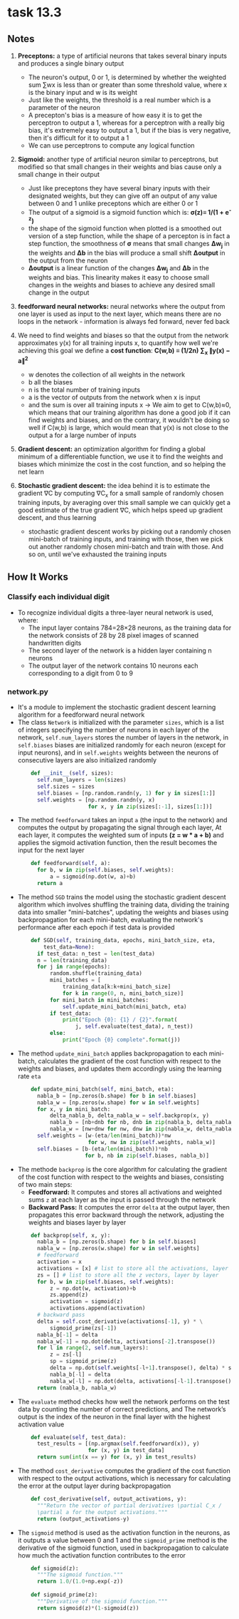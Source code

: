 # task 13.3
## Notes
1. **Preceptons:** a type of artificial neurons that takes several binary inputs and produces a single binary output
   * The neuron's output, 0 or 1, is determined by whether the weighted sum ∑wx is less than or greater than some threshold value, where x is the binary input and w is its weight
   * Just like the weights, the threshold is a real number which is a parameter of the neuron
   * A precepton's bias is a measure of how easy it is to get the perceptron to output a  1, whereas for a perceptron with a really big bias, it's extremely easy to output a 1, but if the bias is very negative, then it's difficult for it to output a 1
   * We can use perceptrons to compute any logical function
     
2. **Sigmoid:** another type of artificial neuron similar to perceptrons, but modified so that small changes in their weights and bias cause only a small change in their output
   * Just like preceptons they have several binary inputs with their designated weights, but they can give off an output of any value between 0 and 1 unlike preceptons which are either 0 or 1
   * The output of a sigmoid is a sigmoid function which is:   **σ(z)≡ 1/(1 + e<sup>-z</sup>)**
   * the shape of the sigmoid function when plotted is a smoothed out version of a step function, while the shape of a percepton is in fact a step function, the smoothness of **σ** means that small changes **Δw<sub>j</sub>** in the weights and **Δb** in the bias will produce a small shift **Δoutput** in the output from the neuron
   * **Δoutput** is a linear function of the changes **Δw<sub>j</sub>** and **Δb** in the weights and bias. This linearity makes it easy to choose small changes in the weights and biases to achieve any desired small change in the output

3. **feedforward neural networks:** neural networks where the output from one layer is used as input to the next layer, which means there are no loops in the network - information is always fed forward, never fed back

4. We need to find weights and biases so that the output from the network approximates y(x) for all training inputs x, to quantify how well we're achieving this goal we define a **cost function**:   **C(w,b) ≡ (1/2n) ∑<sub>x</sub> ∥y(x) − a∥<sup>2</sup>**
   * w denotes the collection of all weights in the network
   * b all the biases
   * n is the total number of training inputs
   * a is the vector of outputs from the network when x is input
   *  and the sum is over all training inputs x
-> We aim to get to C(w,b)≈0, which means that our training algorithm has done a good job if it can find weights and biases, and on the contrary, it wouldn't be doing so well if C(w,b) is large, which would mean that y(x) is not close to the output a for a large number of inputs
  
5. **Gradient descent:** an optimization algorithm for finding a global minimum of a differentiable function, we use it to find the weights and biases which minimize the cost in the cost function, and so helping the net learn

6. **Stochastic gradient descent:** the idea behind it is to estimate the gradient ∇C by computing ∇C<sub>x</sub> for a small sample of randomly chosen training inputs, by averaging over this small sample we can quickly get a good estimate of the true gradient ∇C, which helps speed up gradient descent, and thus learning
   * stochastic gradient descent works by picking out a randomly chosen mini-batch of training inputs, and training with those, then we pick out another randomly chosen mini-batch and train with those. And so on, until we've exhausted the training inputs
     

## How It Works
### Classify each individual digit
  * To recognize individual digits a three-layer neural network is used, where:
    - The input layer contains 784=28×28 neurons, as the training data for the network consists of 28 by 28 pixel images of scanned handwritten digits
    - The second layer of the network is a hidden layer containing n neurons
    - The output layer of the network contains 10 neurons each corresponding to a digit from 0 to 9
      
### network.py
  * It's a module to implement the stochastic gradient descent learning algorithm for a feedforward neural network
  * The class `Network` is initialized with the parameter `sizes`, which is a list of integers specifying the number of neurons in each layer of the network, `self.num_layers` stores the number of layers in the network, in `self.biases` biases are initialized randomly for each neuron (except for input neurons), and in `self.weights` weights between the neurons of consecutive layers are also initialized randomly
    ```python
        def __init__(self, sizes):
          self.num_layers = len(sizes)
          self.sizes = sizes
          self.biases = [np.random.randn(y, 1) for y in sizes[1:]]
          self.weights = [np.random.randn(y, x)
                          for x, y in zip(sizes[:-1], sizes[1:])]
    ```
  * The method `feedforward` takes an input `a` (the input to the network) and computes the output by propagating the signal through each layer, At each layer, it computes the weighted sum of inputs **(z = w * a + b)** and applies the sigmoid activation function, then the result becomes the input for the next layer
    ```python
        def feedforward(self, a):
          for b, w in zip(self.biases, self.weights):
              a = sigmoid(np.dot(w, a)+b)
          return a
    ```
  * The method `SGD` trains the model using the stochastic gradient descent algorithm which involves shuffling the training data, dividing the training data into smaller "mini-batches", updating the weights and biases using backpropagation for each mini-batch, evaluating the network's performance after each epoch if test data is provided
    ```python
        def SGD(self, training_data, epochs, mini_batch_size, eta,
            test_data=None):
          if test_data: n_test = len(test_data)
          n = len(training_data)
          for j in range(epochs):
              random.shuffle(training_data)
              mini_batches = [
                  training_data[k:k+mini_batch_size]
                  for k in range(0, n, mini_batch_size)]
              for mini_batch in mini_batches:
                  self.update_mini_batch(mini_batch, eta)
              if test_data:
                  print("Epoch {0}: {1} / {2}".format(
                      j, self.evaluate(test_data), n_test))
              else:
                  print("Epoch {0} complete".format(j))
    ```
  * The method `update_mini_batch` applies backpropagation to each mini-batch, calculates the gradient of the cost function with respect to the weights and biases, and updates them accordingly using the learning rate `eta`
    ```python
        def update_mini_batch(self, mini_batch, eta):
          nabla_b = [np.zeros(b.shape) for b in self.biases]
          nabla_w = [np.zeros(w.shape) for w in self.weights]
          for x, y in mini_batch:
              delta_nabla_b, delta_nabla_w = self.backprop(x, y)
              nabla_b = [nb+dnb for nb, dnb in zip(nabla_b, delta_nabla_b)]
              nabla_w = [nw+dnw for nw, dnw in zip(nabla_w, delta_nabla_w)]
          self.weights = [w-(eta/len(mini_batch))*nw
                          for w, nw in zip(self.weights, nabla_w)]
          self.biases = [b-(eta/len(mini_batch))*nb
                         for b, nb in zip(self.biases, nabla_b)]
    ```
  * The methode `backprop`  is the core algorithm for calculating the gradient of the cost function with respect to the weights and biases, consisting of two main steps:
      - **Feedforward:** It computes and stores all activations and weighted sums `z` at each layer as the input is passed through the network
      - **Backward Pass:** It computes the error `delta` at the output layer, then propagates this error backward through the network, adjusting the weights and biases layer by layer
      ```python
          def backprop(self, x, y):
            nabla_b = [np.zeros(b.shape) for b in self.biases]
            nabla_w = [np.zeros(w.shape) for w in self.weights]
            # feedforward
            activation = x
            activations = [x] # list to store all the activations, layer by layer
            zs = [] # list to store all the z vectors, layer by layer
            for b, w in zip(self.biases, self.weights):
                z = np.dot(w, activation)+b
                zs.append(z)
                activation = sigmoid(z)
                activations.append(activation)
            # backward pass
            delta = self.cost_derivative(activations[-1], y) * \
                sigmoid_prime(zs[-1])
            nabla_b[-1] = delta
            nabla_w[-1] = np.dot(delta, activations[-2].transpose())
            for l in range(2, self.num_layers):
                z = zs[-l]
                sp = sigmoid_prime(z)
                delta = np.dot(self.weights[-l+1].transpose(), delta) * sp
                nabla_b[-l] = delta
                nabla_w[-l] = np.dot(delta, activations[-l-1].transpose())
            return (nabla_b, nabla_w)
      ```
  * The `evaluate` method checks how well the network performs on the test data by counting the number of correct predictions, and The network’s output is the index of the neuron in the final layer with the highest activation value
      ```python
          def evaluate(self, test_data):
            test_results = [(np.argmax(self.feedforward(x)), y)
                            for (x, y) in test_data]
            return sum(int(x == y) for (x, y) in test_results)
      ```
  * The method `cost_derivative` computes the gradient of the cost function with respect to the output activations, which is necessary for calculating the error at the output layer during backpropagation
      ```python
          def cost_derivative(self, output_activations, y):
            """Return the vector of partial derivatives \partial C_x /
            \partial a for the output activations."""
            return (output_activations-y)
      ```
  * The `sigmoid` method is used as the activation function in the neurons, as it outputs a value between 0 and 1 and the `sigmoid_prime` method is the derivative of the sigmoid function, used in backpropagation to calculate how much the activation function contributes to the error
      ```python
          def sigmoid(z):
            """The sigmoid function."""
            return 1.0/(1.0+np.exp(-z))
        
          def sigmoid_prime(z):
            """Derivative of the sigmoid function."""
            return sigmoid(z)*(1-sigmoid(z))
      ```
